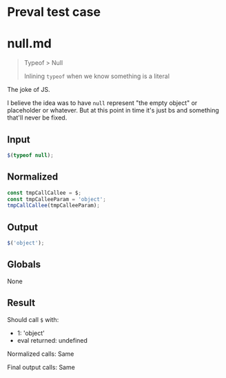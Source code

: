 # Preval test case

# null.md

> Typeof > Null
>
> Inlining `typeof` when we know something is a literal

The joke of JS.

I believe the idea was to have `null` represent "the empty object" or placeholder or whatever. But at this point in time it's just bs and something that'll never be fixed.

## Input

`````js filename=intro
$(typeof null);
`````

## Normalized

`````js filename=intro
const tmpCallCallee = $;
const tmpCalleeParam = 'object';
tmpCallCallee(tmpCalleeParam);
`````

## Output

`````js filename=intro
$('object');
`````

## Globals

None

## Result

Should call `$` with:
 - 1: 'object'
 - eval returned: undefined

Normalized calls: Same

Final output calls: Same
